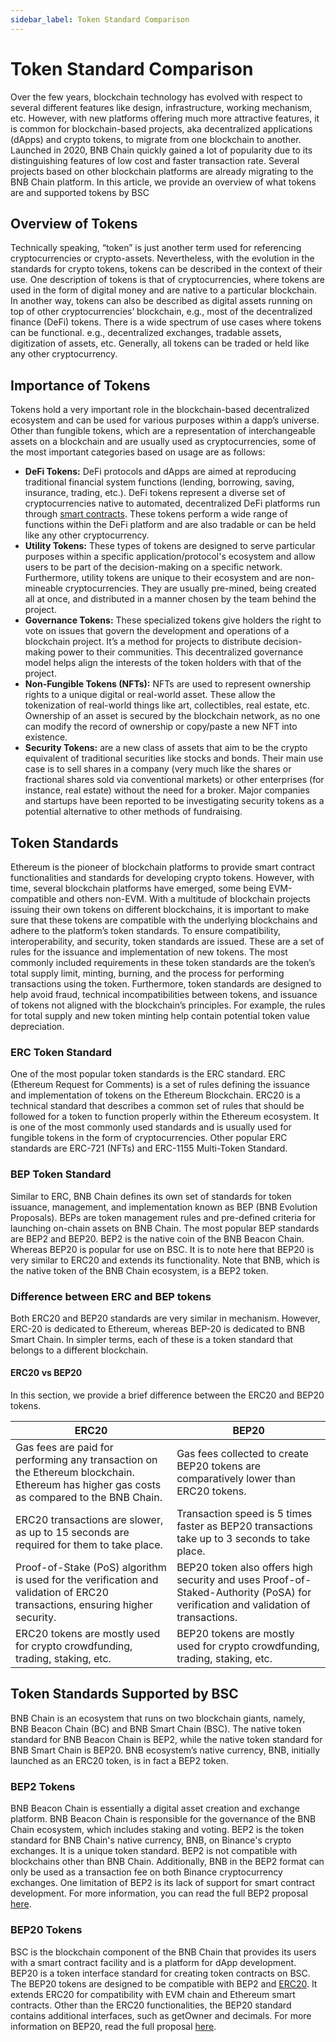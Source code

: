 ```yaml
---
sidebar_label: Token Standard Comparison
---
```

# Token Standard Comparison 

Over the few years, blockchain technology has evolved with respect to several different features like design, infrastructure, working mechanism, etc. However, with new platforms offering much more attractive features, it is common for blockchain-based projects, aka decentralized applications (dApps) and crypto tokens, to migrate from one blockchain to another. 
Launched in 2020, BNB Chain quickly gained a lot of popularity due to its distinguishing features of low cost and faster transaction rate. Several projects based on other blockchain platforms are already migrating to the BNB Chain platform. 
In this article, we provide an overview of what tokens are and supported tokens by BSC

## Overview of Tokens
Technically speaking, “token” is just another term used for referencing cryptocurrencies or crypto-assets. Nevertheless, with the evolution in the standards for crypto tokens, tokens can be described in the context of their use. One description of tokens is that of cryptocurrencies, where tokens are used in the form of digital money and are native to a particular blockchain. In another way, tokens can also be described as digital assets running on top of other cryptocurrencies’ blockchain, e.g., most of the decentralized finance (DeFi) tokens. There is a wide spectrum of use cases where tokens can be functional.  e.g., decentralized exchanges, tradable assets, digitization of assets, etc. Generally, all tokens can be traded or held like any other cryptocurrency.

## Importance of Tokens
Tokens hold a very important role in the blockchain-based decentralized ecosystem and can be used for various purposes within a dapp’s universe. Other than fungible tokens, which are a representation of interchangeable assets on a blockchain and are usually used as cryptocurrencies, some of the most important categories based on usage are as follows:
* **DeFi Tokens:** DeFi protocols and dApps are aimed at reproducing traditional financial system functions (lending, borrowing, saving, insurance, trading, etc.). DeFi tokens represent a diverse set of cryptocurrencies native to automated, decentralized DeFi platforms run through [smart contracts](https://www.coindesk.com/markets/2016/06/04/making-sense-of-blockchain-smart-contracts/). These tokens perform a wide range of functions within the DeFi platform and are also tradable or can be held like any other cryptocurrency.
* **Utility Tokens:** These types of tokens are designed to serve particular purposes within a specific application/protocol's ecosystem and allow users to be part of the decision-making on a specific network. Furthermore, utility tokens are unique to their ecosystem and are non-mineable cryptocurrencies. They are usually pre-mined, being created all at once, and distributed in a manner chosen by the team behind the project.
* **Governance Tokens:** These specialized tokens give holders the right to vote on issues that govern the development and operations of a blockchain project. It’s a method for projects to distribute decision-making power to their communities. This decentralized governance model helps align the interests of the token holders with that of the project.
* **Non-Fungible Tokens (NFTs):** NFTs are used to represent ownership rights to a unique digital or real-world asset. These allow the tokenization of real-world things like art, collectibles, real estate, etc. Ownership of an asset is secured by the blockchain network, as no one can modify the record of ownership or copy/paste a new NFT into existence.
* **Security Tokens:** are a new class of assets that aim to be the crypto equivalent of traditional securities like stocks and bonds. Their main use case is to sell shares in a company (very much like the shares or fractional shares sold via conventional markets) or other enterprises (for instance, real estate) without the need for a broker. Major companies and startups have been reported to be investigating security tokens as a potential alternative to other methods of fundraising.

## Token Standards
Ethereum is the pioneer of blockchain platforms to provide smart contract functionalities and standards for developing crypto tokens. However, with time, several blockchain platforms have emerged, some being EVM-compatible and others non-EVM. With a multitude of blockchain projects issuing their own tokens on different blockchains, it is important to make sure that these tokens are compatible with the underlying blockchains and adhere to the platform’s token standards.
To ensure compatibility, interoperability, and security, token standards are issued. These are a set of rules for the issuance and implementation of new tokens. The most commonly included requirements in these token standards are the token’s total supply limit, minting,  burning, and the process for performing transactions using the token.
Furthermore, token standards are designed to help avoid fraud, technical incompatibilities between tokens, and issuance of tokens not aligned with the blockchain’s principles. For example, the rules for total supply and new token minting help contain potential token value depreciation.

### ERC Token Standard 
One of the most popular token standards is the ERC standard. ERC (Ethereum Request for Comments) is a set of rules defining the issuance and implementation of tokens on the Ethereum Blockchain. ERC20 is a technical standard that describes a common set of rules that should be followed for a token to function properly within the Ethereum ecosystem. It is one of the most commonly used standards and is usually used for fungible tokens in the form of cryptocurrencies. Other popular ERC standards are ERC-721 (NFTs) and ERC-1155 Multi-Token Standard.

### BEP Token Standard
Similar to ERC, BNB Chain defines its own set of standards for token issuance, management, and implementation known as BEP (BNB Evolution Proposals). BEPs are token management rules and pre-defined criteria for launching on-chain assets on BNB Chain. The most popular BEP standards are BEP2 and BEP20. BEP2 is the native coin of the BNB Beacon Chain. Whereas BEP20 is popular for use on BSC. It is to note here that BEP20 is very similar to ERC20 and extends its functionality. Note that BNB, which is the native token of the BNB Chain ecosystem, is a BEP2 token.

### Difference between ERC and BEP tokens
Both ERC20 and BEP20 standards are very similar in mechanism. However, ERC-20 is dedicated to Ethereum, whereas BEP-20 is dedicated to BNB Smart Chain. In simpler terms, each of these is a token standard that belongs to a different blockchain.

#### ERC20 vs BEP20
In this section, we provide a brief difference between the ERC20 and BEP20 tokens.

| ERC20                                                                                                                                    | BEP20                                                                                                                                |
|------------------------------------------------------------------------------------------------------------------------------------------|--------------------------------------------------------------------------------------------------------------------------------------|
| Gas fees are paid for performing any transaction on the Ethereum blockchain. Ethereum has higher gas costs as compared to the BNB Chain. | Gas fees collected to create BEP20 tokens are   comparatively lower than ERC20 tokens.                                               |
| ERC20 transactions are slower, as up to 15 seconds are required for them to take place.                                                  | Transaction speed is 5 times faster as BEP20 transactions   take up to 3 seconds to take place.                                      |
| Proof-of-Stake (PoS) algorithm is used for the verification and validation of ERC20 transactions, ensuring higher security.              | BEP20 token also offers high security and uses   Proof-of-Staked-Authority (PoSA) for verification and validation of   transactions. |
| ERC20 tokens are mostly used for crypto crowdfunding, trading, staking, etc.                                                             | BEP20 tokens are mostly used for crypto crowdfunding,   trading, staking, etc.                                                       |


## Token Standards Supported by BSC
BNB Chain is an ecosystem that runs on two blockchain giants, namely, BNB Beacon Chain (BC) and BNB Smart Chain (BSC). The native token standard for BNB Beacon Chain is BEP2, while the native token standard for BNB Smart Chain is BEP20. BNB ecosystem’s native currency, BNB, initially launched as an ERC20 token, is in fact a BEP2 token.

### BEP2 Tokens
BNB Beacon Chain is essentially a digital asset creation and exchange platform. BNB Beacon Chain is responsible for the governance of the BNB Chain ecosystem, which includes staking and voting. BEP2 is the token standard for BNB Chain's native currency, BNB, on Binance's crypto exchanges. It is a unique token standard. BEP2 is not compatible with blockchains other than BNB Chain. Additionally, BNB in the BEP2 format can only be used as a transaction fee on both Binance cryptocurrency exchanges. One limitation of BEP2 is its lack of support for smart contract development. For more information, you can read the full BEP2 proposal [here](https://github.com/bnb-chain/BEPs/blob/master/BEP2.md).

### BEP20 Tokens
BSC is the blockchain component of the BNB Chain that provides its users with a smart contract facility and is a platform for dApp development. BEP20 is a token interface standard for creating token contracts on BSC. The BEP20 tokens are designed to be compatible with BEP2 and [ERC20](https://eips.ethereum.org/EIPS/eip-20). It extends ERC20 for compatibility with EVM chain and Ethereum smart contracts. Other than the ERC20 functionalities, the BEP20 standard contains additional interfaces, such as getOwner and decimals. For more information on BEP20, read the full proposal [here](https://github.com/bnb-chain/BEPs/blob/master/BEP20.md). 


